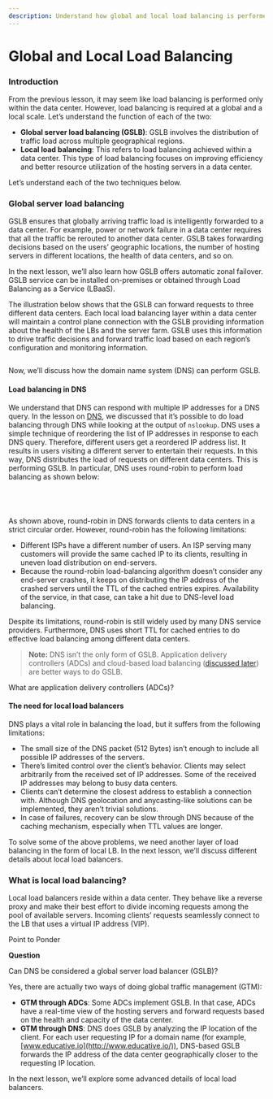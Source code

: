 ```yaml
---
description: Understand how global and local load balancing is performed.
---
```


# Global and Local Load Balancing

### Introduction <a href="#introduction" id="introduction"></a>

From the previous lesson, it may seem like load balancing is performed only within the data center. However, load balancing is required at a global and a local scale. Let’s understand the function of each of the two:

* **Global server load balancing (GSLB)**: GSLB involves the distribution of traffic load across multiple geographical regions.
* **Local load balancing**: This refers to load balancing achieved within a data center. This type of load balancing focuses on improving efficiency and better resource utilization of the hosting servers in a data center.

Let’s understand each of the two techniques below.

### Global server load balancing <a href="#global-server-load-balancing" id="global-server-load-balancing"></a>

GSLB ensures that globally arriving traffic load is intelligently forwarded to a data center. For example, power or network failure in a data center requires that all the traffic be rerouted to another data center. GSLB takes forwarding decisions based on the users’ geographic locations, the number of hosting servers in different locations, the health of data centers, and so on.

In the next lesson, we’ll also learn how GSLB offers automatic zonal failover. GSLB service can be installed on-premises or obtained through Load Balancing as a Service (LBaaS).

The illustration below shows that the GSLB can forward requests to three different data centers. Each local load balancing layer within a data center will maintain a control plane connection with the GSLB providing information about the health of the LBs and the server farm. GSLB uses this information to drive traffic decisions and forward traffic load based on each region’s configuration and monitoring information.

<figure><img src="https://kuweiguge.github.io/Grokking-Modern-System-Design-Interview-Gitbook/.gitbook/assets/Screenshot 2023-08-21 at 2.03.19 AM.png" alt=""><figcaption></figcaption></figure>

Now, we’ll discuss how the domain name system (DNS) can perform GSLB.

#### Load balancing in DNS <a href="#load-balancing-in-dns" id="load-balancing-in-dns"></a>

We understand that DNS can respond with multiple IP addresses for a DNS query. In the lesson on [DNS](https://www.educative.io/collection/page/10370001/4941429335392256/5728619204182016), we discussed that it’s possible to do load balancing through DNS while looking at the output of `nslookup`. DNS uses a simple technique of reordering the list of IP addresses in response to each DNS query. Therefore, different users get a reordered IP address list. It results in users visiting a different server to entertain their requests. In this way, DNS distributes the load of requests on different data centers. This is performing GSLB. In particular, DNS uses round-robin to perform load balancing as shown below:

<figure><img src="https://kuweiguge.github.io/Grokking-Modern-System-Design-Interview-Gitbook/.gitbook/assets/Screenshot 2023-08-21 at 2.06.19 AM.png" alt=""><figcaption></figcaption></figure>

<figure><img src="https://kuweiguge.github.io/Grokking-Modern-System-Design-Interview-Gitbook/.gitbook/assets/Screenshot 2023-08-21 at 2.05.57 AM.png" alt=""><figcaption></figcaption></figure>

<figure><img src="https://kuweiguge.github.io/Grokking-Modern-System-Design-Interview-Gitbook/.gitbook/assets/Screenshot 2023-08-21 at 2.05.37 AM.png" alt=""><figcaption></figcaption></figure>

<figure><img src="https://kuweiguge.github.io/Grokking-Modern-System-Design-Interview-Gitbook/.gitbook/assets/Screenshot 2023-08-21 at 2.04.29 AM.png" alt=""><figcaption></figcaption></figure>

As shown above, round-robin in DNS forwards clients to data centers in a strict circular order. However, round-robin has the following limitations:

* Different ISPs have a different number of users. An ISP serving many customers will provide the same cached IP to its clients, resulting in uneven load distribution on end-servers.
* Because the round-robin load-balancing algorithm doesn’t consider any end-server crashes, it keeps on distributing the IP address of the crashed servers until the TTL of the cached entries expires. Availability of the service, in that case, can take a hit due to DNS-level load balancing.

Despite its limitations, round-robin is still widely used by many DNS service providers. Furthermore, DNS uses short TTL for cached entries to do effective load balancing among different data centers.

> **Note:** DNS isn’t the only form of GSLB. Application delivery controllers (ADCs) and cloud-based load balancing ([discussed later](https://www.educative.io/collection/page/10370001/4941429335392256/6596709789990912#Implementation-of-load-balancers)) are better ways to do GSLB.

What are application delivery controllers (ADCs)?

#### The need for local load balancers <a href="#the-need-for-local-load-balancers" id="the-need-for-local-load-balancers"></a>

DNS plays a vital role in balancing the load, but it suffers from the following limitations:

* The small size of the DNS packet (512 Bytes) isn’t enough to include all possible IP addresses of the servers.
* There’s limited control over the client’s behavior. Clients may select arbitrarily from the received set of IP addresses. Some of the received IP addresses may belong to busy data centers.
* Clients can’t determine the closest address to establish a connection with. Although DNS geolocation and anycasting-like solutions can be implemented, they aren’t trivial solutions.
* In case of failures, recovery can be slow through DNS because of the caching mechanism, especially when TTL values are longer.

To solve some of the above problems, we need another layer of load balancing in the form of local LB. In the next lesson, we’ll discuss different details about local load balancers.

### What is local load balancing? <a href="#what-is-local-load-balancing" id="what-is-local-load-balancing"></a>

Local load balancers reside within a data center. They behave like a reverse proxy and make their best effort to divide incoming requests among the pool of available servers. Incoming clients’ requests seamlessly connect to the LB that uses a virtual IP address (VIP).

Point to Ponder

**Question**

Can DNS be considered a global server load balancer (GSLB)?

Yes, there are actually two ways of doing global traffic management (GTM):

* **GTM through ADCs**: Some ADCs implement GSLB. In that case, ADCs have a real-time view of the hosting servers and forward requests based on the health and capacity of the data center.
* **GTM through DNS**: DNS does GSLB by analyzing the IP location of the client. For each user requesting IP for a domain name (for example, [www.educative.io](http://www.educative.io/)), DNS-based GSLB forwards the IP address of the data center geographically closer to the requesting IP location.

In the next lesson, we’ll explore some advanced details of local load balancers.
